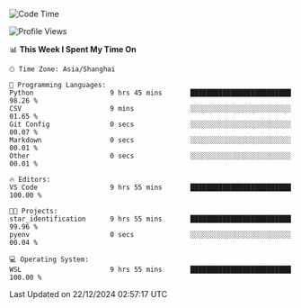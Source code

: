 <!--START_SECTION:waka-->
![Code Time](http://img.shields.io/badge/Code%20Time-2%2C156%20hrs-blue)

![Profile Views](http://img.shields.io/badge/Profile%20Views-2-blue)

📊 **This Week I Spent My Time On** 

```text
🕑︎ Time Zone: Asia/Shanghai

💬 Programming Languages: 
Python                   9 hrs 45 mins       █████████████████████████   98.26 % 
CSV                      9 mins              ░░░░░░░░░░░░░░░░░░░░░░░░░   01.65 % 
Git Config               0 secs              ░░░░░░░░░░░░░░░░░░░░░░░░░   00.07 % 
Markdown                 0 secs              ░░░░░░░░░░░░░░░░░░░░░░░░░   00.01 % 
Other                    0 secs              ░░░░░░░░░░░░░░░░░░░░░░░░░   00.01 % 

🔥 Editors: 
VS Code                  9 hrs 55 mins       █████████████████████████   100.00 % 

🐱‍💻 Projects: 
star_identification      9 hrs 55 mins       █████████████████████████   99.96 % 
pyenv                    0 secs              ░░░░░░░░░░░░░░░░░░░░░░░░░   00.04 % 

💻 Operating System: 
WSL                      9 hrs 55 mins       █████████████████████████   100.00 % 
```


 Last Updated on 22/12/2024 02:57:17 UTC
<!--END_SECTION:waka-->